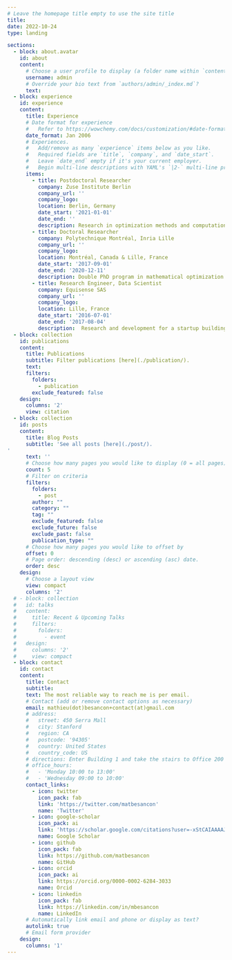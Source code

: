 ```yaml
---
# Leave the homepage title empty to use the site title
title:
date: 2022-10-24
type: landing

sections:
  - block: about.avatar
    id: about
    content:
      # Choose a user profile to display (a folder name within `content/authors/`)
      username: admin
      # Override your bio text from `authors/admin/_index.md`?
      text:
  - block: experience
    id: experience
    content:
      title: Experience
      # Date format for experience
      #   Refer to https://wowchemy.com/docs/customization/#date-format
      date_format: Jan 2006
      # Experiences.
      #   Add/remove as many `experience` items below as you like.
      #   Required fields are `title`, `company`, and `date_start`.
      #   Leave `date_end` empty if it's your current employer.
      #   Begin multi-line descriptions with YAML's `|2-` multi-line prefix.
      items:
        - title: Postdoctoral Researcher
          company: Zuse Institute Berlin
          company_url: ''
          company_logo:
          location: Berlin, Germany
          date_start: '2021-01-01'
          date_end: ''
          description: Research in optimization methods and computation.
        - title: Doctoral Researcher
          company: Polytechnique Montréal, Inria Lille
          company_url: ''
          company_logo:
          location: Montréal, Canada & Lille, France
          date_start: '2017-09-01'
          date_end: '2020-12-11'
          description: Double PhD program in mathematical optimization for pricing of Demand Response programs in a smart grid context.
        - title: Research Engineer, Data Scientist
          company: Equisense SAS
          company_url: ''
          company_logo:
          location: Lille, France
          date_start: '2016-07-01'
          date_end: '2017-08-04'
          description:  Research and development for a startup building connected devices and associated products for horse-riders.
  - block: collection
    id: publications
    content:
      title: Publications
      subtitle: Filter publications [here](./publication/).
      text:
      filters:
        folders:
          - publication
        exclude_featured: false
    design:
      columns: '2'
      view: citation
  - block: collection
    id: posts
    content:
      title: Blog Posts
      subtitle: 'See all posts [here](./post/).
'
      text: ''
      # Choose how many pages you would like to display (0 = all pages)
      count: 5
      # Filter on criteria
      filters:
        folders:
          - post
        author: ""
        category: ""
        tag: ""
        exclude_featured: false
        exclude_future: false
        exclude_past: false
        publication_type: ""
      # Choose how many pages you would like to offset by
      offset: 0
      # Page order: descending (desc) or ascending (asc) date.
      order: desc
    design:
      # Choose a layout view
      view: compact
      columns: '2'
  # - block: collection
  #   id: talks
  #   content:
  #     title: Recent & Upcoming Talks
  #     filters:
  #       folders:
  #         - event
  #   design:
  #     columns: '2'
  #     view: compact
  - block: contact
    id: contact
    content:
      title: Contact
      subtitle:
      text: The most reliable way to reach me is per email.
      # Contact (add or remove contact options as necessary)
      email: mathieu(dot)besancon+contact(at)gmail.com
      # address:
      #   street: 450 Serra Mall
      #   city: Stanford
      #   region: CA
      #   postcode: '94305'
      #   country: United States
      #   country_code: US
      # directions: Enter Building 1 and take the stairs to Office 200 on Floor 2
      # office_hours:
      #   - 'Monday 10:00 to 13:00'
      #   - 'Wednesday 09:00 to 10:00'
      contact_links:
        - icon: twitter
          icon_pack: fab
          link: 'https://twitter.com/matbesancon'
          name: 'Twitter'
        - icon: google-scholar
          icon_pack: ai
          link: 'https://scholar.google.com/citations?user=-xStCAIAAAAJ'
          name: Google Scholar
        - icon: github
          icon_pack: fab
          link: https://github.com/matbesancon
          name: GitHub
        - icon: orcid
          icon_pack: ai
          link: https://orcid.org/0000-0002-6284-3033
          name: Orcid
        - icon: linkedin
          icon_pack: fab
          link: https://linkedin.com/in/mbesancon
          name: LinkedIn
      # Automatically link email and phone or display as text?
      autolink: true
      # Email form provider
    design:
      columns: '1'
---
```

